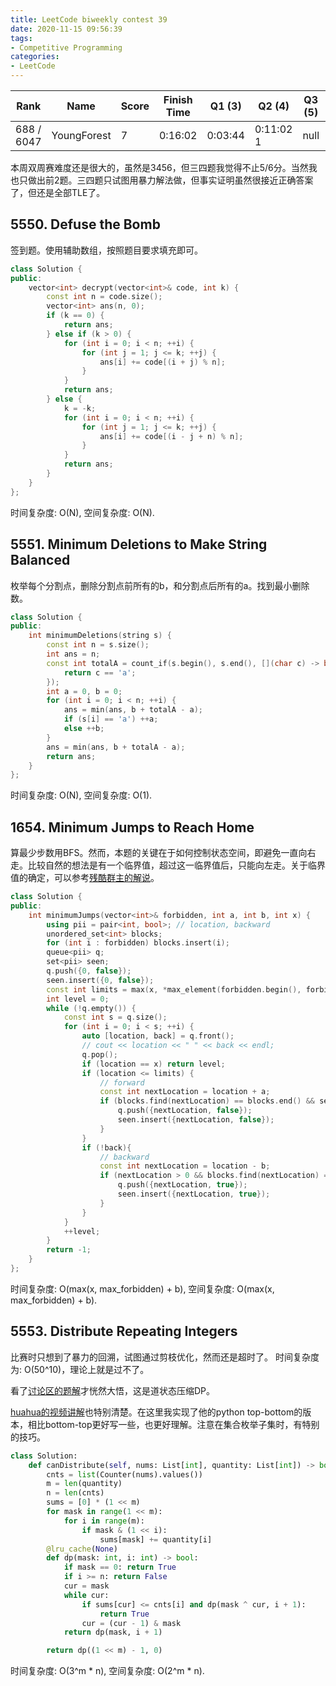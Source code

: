 ```yaml
---
title: LeetCode biweekly contest 39
date: 2020-11-15 09:56:39
tags:
- Competitive Programming
categories:
- LeetCode
---
```


| Rank |	Name |	Score |	Finish Time | 	Q1 (3) |	Q2 (4) |	Q3 (5) |	Q4 (6)|
|--|--|--|--|--|--|--|--|
| 688 / 6047 | YoungForest | 7 | 0:16:02 | 0:03:44 | 0:11:02  1 |  null |  0:41:26 |

本周双周赛难度还是很大的，虽然是3456，但三四题我觉得不止5/6分。当然我也只做出前2题。三四题只试图用暴力解法做，但事实证明虽然很接近正确答案了，但还是全部TLE了。

## 5550. Defuse the Bomb

签到题。使用辅助数组，按照题目要求填充即可。

```cpp
class Solution {
public:
    vector<int> decrypt(vector<int>& code, int k) {
        const int n = code.size();
        vector<int> ans(n, 0);
        if (k == 0) {
            return ans;
        } else if (k > 0) {
            for (int i = 0; i < n; ++i) {
                for (int j = 1; j <= k; ++j) {
                    ans[i] += code[(i + j) % n];
                }
            }
            return ans;
        } else {
            k = -k;
            for (int i = 0; i < n; ++i) {
                for (int j = 1; j <= k; ++j) {
                    ans[i] += code[(i - j + n) % n];
                }
            }
            return ans;
        }
    }
};
```

时间复杂度: O(N),
空间复杂度: O(N).

## 5551. Minimum Deletions to Make String Balanced

枚举每个分割点，删除分割点前所有的b，和分割点后所有的a。找到最小删除数。

```cpp
class Solution {
public:
    int minimumDeletions(string s) {
        const int n = s.size();
        int ans = n;
        const int totalA = count_if(s.begin(), s.end(), [](char c) -> bool {
            return c == 'a';
        });
        int a = 0, b = 0;
        for (int i = 0; i < n; ++i) {
            ans = min(ans, b + totalA - a);
            if (s[i] == 'a') ++a;
            else ++b;
        }
        ans = min(ans, b + totalA - a);
        return ans;
    }
};
```

时间复杂度: O(N),
空间复杂度: O(1).

## 1654. Minimum Jumps to Reach Home

算最少步数用BFS。然而，本题的关键在于如何控制状态空间，即避免一直向右走。比较自然的想法是有一个临界值，超过这一临界值后，只能向左走。关于临界值的确定，可以参考[残酷群主的解说](https://github.com/wisdompeak/LeetCode/tree/master/BFS/1654.Minimum-Jumps-to-Reach-Home)。

```cpp
class Solution {
public:
    int minimumJumps(vector<int>& forbidden, int a, int b, int x) {
        using pii = pair<int, bool>; // location, backward
        unordered_set<int> blocks;
        for (int i : forbidden) blocks.insert(i);
        queue<pii> q;
        set<pii> seen;
        q.push({0, false});
        seen.insert({0, false});
        const int limits = max(x, *max_element(forbidden.begin(), forbidden.end())) + b;
        int level = 0;
        while (!q.empty()) {
            const int s = q.size();
            for (int i = 0; i < s; ++i) {
                auto [location, back] = q.front();
                // cout << location << " " << back << endl;
                q.pop();
                if (location == x) return level;
                if (location <= limits) {
                    // forward
                    const int nextLocation = location + a;
                    if (blocks.find(nextLocation) == blocks.end() && seen.find({nextLocation, false}) == seen.end()) {
                        q.push({nextLocation, false});
                        seen.insert({nextLocation, false});
                    }
                }
                if (!back){
                    // backward
                    const int nextLocation = location - b;
                    if (nextLocation > 0 && blocks.find(nextLocation) == blocks.end() && seen.find({nextLocation, true}) == seen.end()) {
                        q.push({nextLocation, true});
                        seen.insert({nextLocation, true});
                    }
                }
            }
            ++level;
        }
        return -1;
    }
};
```

时间复杂度: O(max(x, max_forbidden) + b),
空间复杂度: O(max(x, max_forbidden) + b).

## 5553. Distribute Repeating Integers

比赛时只想到了暴力的回溯，试图通过剪枝优化，然而还是超时了。
时间复杂度为: O(50^10)，理论上就是过不了。

看了[讨论区的题解](https://leetcode-cn.com/problems/distribute-repeating-integers/solution/zi-ji-mei-ju-jing-dian-tao-lu-zhuang-ya-dp-by-arse/)才恍然大悟，这是道状态压缩DP。

[huahua的视频讲解]()也特别清楚。在这里我实现了他的python top-bottom的版本，相比bottom-top更好写一些，也更好理解。注意在集合枚举子集时，有特别的技巧。

```python
class Solution:
    def canDistribute(self, nums: List[int], quantity: List[int]) -> bool:
        cnts = list(Counter(nums).values())
        m = len(quantity)
        n = len(cnts)
        sums = [0] * (1 << m)
        for mask in range(1 << m):
            for i in range(m):
                if mask & (1 << i):
                    sums[mask] += quantity[i]
        @lru_cache(None)
        def dp(mask: int, i: int) -> bool:
            if mask == 0: return True
            if i >= n: return False
            cur = mask
            while cur:
                if sums[cur] <= cnts[i] and dp(mask ^ cur, i + 1):
                    return True
                cur = (cur - 1) & mask
            return dp(mask, i + 1)

        return dp((1 << m) - 1, 0)
```

时间复杂度: O(3^m * n),
空间复杂度: O(2^m * n).